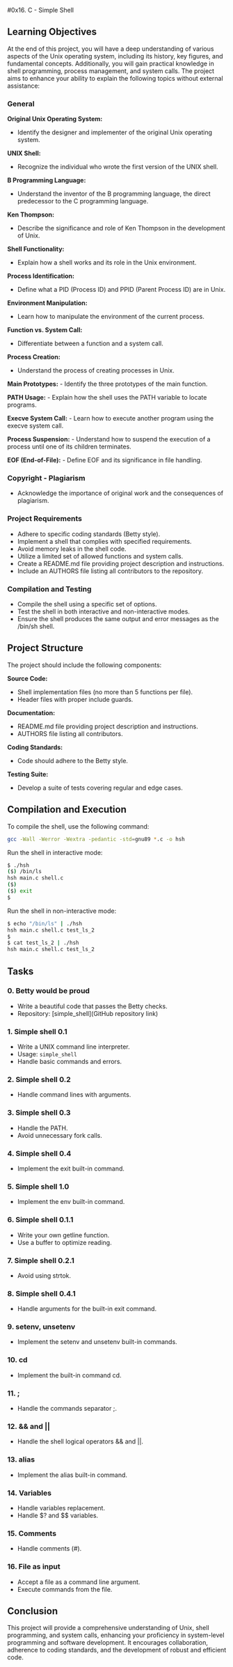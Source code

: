 #0x16. C - Simple Shell

## Learning Objectives
At the end of this project, you will have a deep understanding of various aspects of the Unix operating system, including its history, key figures, and fundamental concepts. Additionally, you will gain practical knowledge in shell programming, process management, and system calls. The project aims to enhance your ability to explain the following topics without external assistance:

### General
**Original Unix Operating System:**
   - Identify the designer and implementer of the original Unix operating system.

**UNIX Shell:**
   - Recognize the individual who wrote the first version of the UNIX shell.

 **B Programming Language:**
   - Understand the inventor of the B programming language, the direct predecessor to the C programming language.

 **Ken Thompson:**
   - Describe the significance and role of Ken Thompson in the development of Unix.

 **Shell Functionality:**
   - Explain how a shell works and its role in the Unix environment.

 **Process Identification:**
   - Define what a PID (Process ID) and PPID (Parent Process ID) are in Unix.

 **Environment Manipulation:**
   - Learn how to manipulate the environment of the current process.

 **Function vs. System Call:**
   - Differentiate between a function and a system call.

 **Process Creation:**
   - Understand the process of creating processes in Unix.

 **Main Prototypes:**
    - Identify the three prototypes of the main function.

 **PATH Usage:**
    - Explain how the shell uses the PATH variable to locate programs.

 **Execve System Call:**
    - Learn how to execute another program using the execve system call.

 **Process Suspension:**
    - Understand how to suspend the execution of a process until one of its children terminates.

 **EOF (End-of-File):**
    - Define EOF and its significance in file handling.

### Copyright - Plagiarism
- Acknowledge the importance of original work and the consequences of plagiarism.

### Project Requirements
- Adhere to specific coding standards (Betty style).
- Implement a shell that complies with specified requirements.
- Avoid memory leaks in the shell code.
- Utilize a limited set of allowed functions and system calls.
- Create a README.md file providing project description and instructions.
- Include an AUTHORS file listing all contributors to the repository.

### Compilation and Testing
- Compile the shell using a specific set of options.
- Test the shell in both interactive and non-interactive modes.
- Ensure the shell produces the same output and error messages as the /bin/sh shell.

## Project Structure
The project should include the following components:

 **Source Code:**
   - Shell implementation files (no more than 5 functions per file).
   - Header files with proper include guards.

 **Documentation:**
   - README.md file providing project description and instructions.
   - AUTHORS file listing all contributors.

 **Coding Standards:**
   - Code should adhere to the Betty style.

 **Testing Suite:**
   - Develop a suite of tests covering regular and edge cases.

## Compilation and Execution
To compile the shell, use the following command:
```bash
gcc -Wall -Werror -Wextra -pedantic -std=gnu89 *.c -o hsh
```

Run the shell in interactive mode:
```bash
$ ./hsh
($) /bin/ls
hsh main.c shell.c
($)
($) exit
$
```

Run the shell in non-interactive mode:
```bash
$ echo "/bin/ls" | ./hsh
hsh main.c shell.c test_ls_2
$
$ cat test_ls_2 | ./hsh
hsh main.c shell.c test_ls_2
```

## Tasks

### 0. Betty would be proud
- Write a beautiful code that passes the Betty checks.
- Repository: [simple_shell](GitHub repository link)

### 1. Simple shell 0.1
- Write a UNIX command line interpreter.
- Usage: `simple_shell`
- Handle basic commands and errors.

### 2. Simple shell 0.2
- Handle command lines with arguments.

### 3. Simple shell 0.3
- Handle the PATH.
- Avoid unnecessary fork calls.

### 4. Simple shell 0.4
- Implement the exit built-in command.

### 5. Simple shell 1.0
- Implement the env built-in command.

### 6. Simple shell 0.1.1
- Write your own getline function.
- Use a buffer to optimize reading.

### 7. Simple shell 0.2.1
- Avoid using strtok.

### 8. Simple shell 0.4.1
- Handle arguments for the built-in exit command.

### 9. setenv, unsetenv
- Implement the setenv and unsetenv built-in commands.

### 10. cd
- Implement the built-in command cd.

### 11. ;
- Handle the commands separator ;.

### 12. && and ||
- Handle the shell logical operators && and ||.

### 13. alias
- Implement the alias built-in command.

### 14. Variables
- Handle variables replacement.
- Handle $? and $$ variables.

### 15. Comments
- Handle comments (#).

### 16. File as input
- Accept a file as a command line argument.
- Execute commands from the file.

## Conclusion
This project will provide a comprehensive understanding of Unix, shell programming, and system calls, enhancing your proficiency in system-level programming and software development. It encourages collaboration, adherence to coding standards, and the development of robust and efficient code.
```
